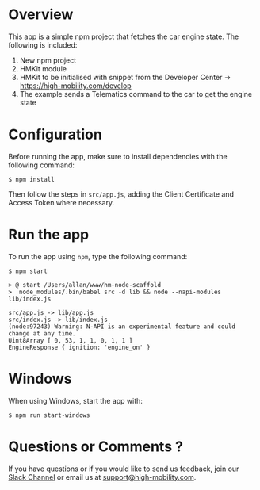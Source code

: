 # Overview

This app is a simple npm project that fetches the car engine state. The following is included:

1. New npm project
2. HMKit module
3. HMKit to be initialised with snippet from the Developer Center -> https://high-mobility.com/develop
4. The example sends a Telematics command to the car to get the engine state


# Configuration

Before running the app, make sure to install dependencies with the following command:

```
$ npm install
```

Then follow the steps in `src/app.js`, adding the Client Certificate and Access Token where necessary.

# Run the app

To run the app using `npm`, type the following command:

```
$ npm start

> @ start /Users/allan/www/hm-node-scaffold
>  node_modules/.bin/babel src -d lib && node --napi-modules lib/index.js

src/app.js -> lib/app.js
src/index.js -> lib/index.js
(node:97243) Warning: N-API is an experimental feature and could change at any time.
Uint8Array [ 0, 53, 1, 1, 0, 1, 1 ]
EngineResponse { ignition: 'engine_on' }
```

# Windows

When using Windows, start the app with:

```
$ npm run start-windows
```

# Questions or Comments ?

If you have questions or if you would like to send us feedback, join our [Slack Channel](https://slack.high-mobility.com/) or email us at [support@high-mobility.com](mailto:support@high-mobility.com).
